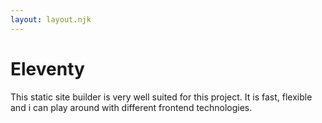 ```yaml
---
layout: layout.njk
---
```


# Eleventy

This static site builder is very well suited for this project. It is fast, flexible and i can play around with different frontend technologies.
